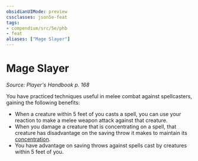 ```yaml
---
obsidianUIMode: preview
cssclasses: json5e-feat
tags:
- compendium/src/5e/phb
- feat
aliases: ["Mage Slayer"]
---
```

# Mage Slayer
*Source: Player's Handbook p. 168*  

You have practiced techniques useful in melee combat against spellcasters, gaining the following benefits:

- When a creature within 5 feet of you casts a spell, you can use your reaction to make a melee weapon attack against that creature.  
- When you damage a creature that is concentrating on a spell, that creature has disadvantage on the saving throw it makes to maintain its [concentration](2-Mechanics/CLI/rules/conditions.md#Concentration).  
- You have advantage on saving throws against spells cast by creatures within 5 feet of you.